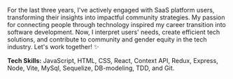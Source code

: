 For the last three years, I've actively engaged with SaaS platform users, transforming their insights into impactful community strategies. My passion for connecting people through technology inspired my career transition into software development. Now, I interpret users' needs, create efficient tech solutions, and contribute to community and gender equity in the tech industry.
Let's work together! ✨

**Tech Skills:** JavaScript, HTML, CSS, React, Context API, Redux, Express, Node, Vite, MySql, Sequelize, DB-modeling, TDD, and Git.
